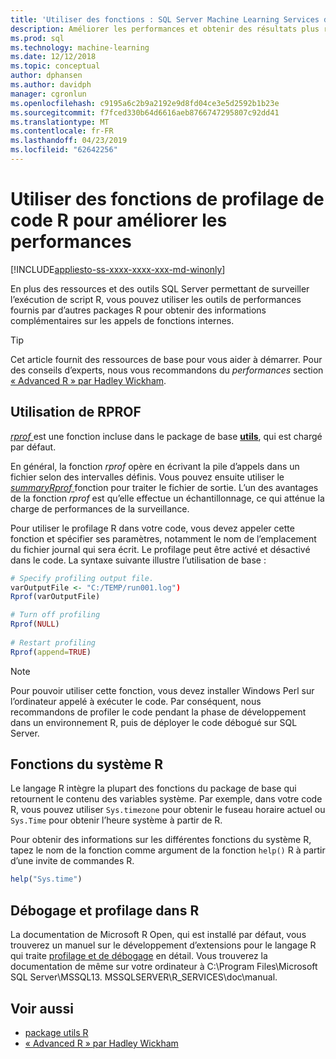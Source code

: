 ```yaml
---
title: 'Utiliser des fonctions : SQL Server Machine Learning Services de profilage de code R'
description: Améliorer les performances et obtenir des résultats plus rapidement sur des calculs R sur SQL Server à l’aide de fonctions de profilage de R pour retourner des informations sur les appels de fonction interne.
ms.prod: sql
ms.technology: machine-learning
ms.date: 12/12/2018
ms.topic: conceptual
author: dphansen
ms.author: davidph
manager: cgronlun
ms.openlocfilehash: c9195a6c2b9a2192e9d8fd04ce3e5d2592b1b23e
ms.sourcegitcommit: f7fced330b64d6616aeb8766747295807c92dd41
ms.translationtype: MT
ms.contentlocale: fr-FR
ms.lasthandoff: 04/23/2019
ms.locfileid: "62642256"
---
```

# <a name="use-r-code-profiling-functions-to-improve-performance"></a>Utiliser des fonctions de profilage de code R pour améliorer les performances
[!INCLUDE[appliesto-ss-xxxx-xxxx-xxx-md-winonly](../../includes/appliesto-ss-xxxx-xxxx-xxx-md-winonly.md)]

En plus des ressources et des outils SQL Server permettant de surveiller l’exécution de script R, vous pouvez utiliser les outils de performances fournis par d’autres packages R pour obtenir des informations complémentaires sur les appels de fonctions internes. 

> [!TIP]
> Cet article fournit des ressources de base pour vous aider à démarrer. Pour des conseils d’experts, nous vous recommandons du *performances* section [« Advanced R » par Hadley Wickham](http://adv-r.had.co.nz).

## <a name="using-rprof"></a>Utilisation de RPROF

[*rprof* ](https://www.rdocumentation.org/packages/utils/versions/3.5.1/topics/Rprof) est une fonction incluse dans le package de base [ **utils**](https://www.rdocumentation.org/packages/utils/versions/3.5.1), qui est chargé par défaut. 

En général, la fonction *rprof* opère en écrivant la pile d’appels dans un fichier selon des intervalles définis. Vous pouvez ensuite utiliser le [ *summaryRprof* ](https://www.rdocumentation.org/packages/utils/versions/3.5.1/topics/summaryRprof) fonction pour traiter le fichier de sortie. L’un des avantages de la fonction *rprof* est qu’elle effectue un échantillonnage, ce qui atténue la charge de performances de la surveillance.

Pour utiliser le profilage R dans votre code, vous devez appeler cette fonction et spécifier ses paramètres, notamment le nom de l’emplacement du fichier journal qui sera écrit. Le profilage peut être activé et désactivé dans le code. La syntaxe suivante illustre l’utilisation de base : 

```R
# Specify profiling output file.
varOutputFile <- "C:/TEMP/run001.log")
Rprof(varOutputFile)

# Turn off profiling
Rprof(NULL)
    
# Restart profiling
Rprof(append=TRUE)
```

> [!NOTE]
> Pour pouvoir utiliser cette fonction, vous devez installer Windows Perl sur l’ordinateur appelé à exécuter le code. Par conséquent, nous recommandons de profiler le code pendant la phase de développement dans un environnement R, puis de déployer le code débogué sur SQL Server.  


## <a name="r-system-functions"></a>Fonctions du système R

Le langage R intègre la plupart des fonctions du package de base qui retournent le contenu des variables système. Par exemple, dans votre code R, vous pouvez utiliser `Sys.timezone` pour obtenir le fuseau horaire actuel ou `Sys.Time` pour obtenir l’heure système à partir de R. 

Pour obtenir des informations sur les différentes fonctions du système R, tapez le nom de la fonction comme argument de la fonction `help()` R à partir d’une invite de commandes R.

```R
help("Sys.time")
```

## <a name="debugging-and-profiling-in-r"></a>Débogage et profilage dans R

La documentation de Microsoft R Open, qui est installé par défaut, vous trouverez un manuel sur le développement d’extensions pour le langage R qui traite [profilage et de débogage](https://cran.r-project.org/doc/manuals/r-release/R-exts.html#Debugging) en détail. Vous trouverez la documentation de même sur votre ordinateur à C:\Program Files\Microsoft SQL Server\MSSQL13. MSSQLSERVER\R_SERVICES\doc\manual.

## <a name="see-also"></a>Voir aussi

+ [package utils R](https://www.rdocumentation.org/packages/utils/versions/3.5.1)
+ [« Advanced R » par Hadley Wickham](http://adv-r.had.co.nz)
